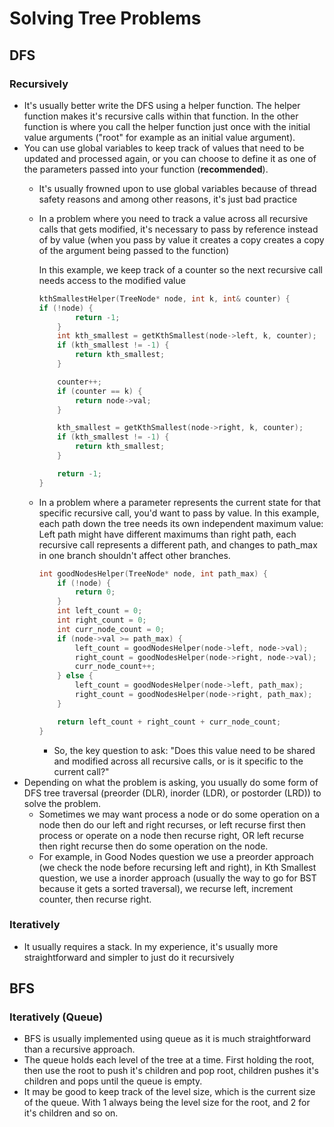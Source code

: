 # Solving Tree Problems
## DFS
### Recursively
- It's usually better write the DFS using a helper function. The helper function makes it's recursive calls within that function. In the other function is where you call the helper function just once with the initial value arguments ("root" for example as an initial value argument).
- You can use global variables to keep track of values that need to be updated and processed again, or you can choose to define it as one of the parameters passed into your function (**recommended**).
  - It's usually frowned upon to use global variables because of thread safety reasons and among other reasons, it's just bad practice
  - In a problem where you need to track a value across all recursive calls that gets modified, it's necessary to pass by reference instead of by value (when you pass by value it creates a copy creates a copy of the argument being passed to the function)

    In this example, we keep track of a counter so the next recursive call needs access to the modified value
    ```cpp
    kthSmallestHelper(TreeNode* node, int k, int& counter) {
    if (!node) { 
            return -1; 
        }
        int kth_smallest = getKthSmallest(node->left, k, counter);
        if (kth_smallest != -1) { 
            return kth_smallest;
        }

        counter++;
        if (counter == k) { 
            return node->val;
        }

        kth_smallest = getKthSmallest(node->right, k, counter);
        if (kth_smallest != -1) {
            return kth_smallest;
        }

        return -1;
    }
    ```
  - In a problem where a parameter represents the current state for that specific recursive call, you'd want to pass by value.
    In this example, each path down the tree needs its own independent maximum value: Left path might have different maximums than right path, each recursive call represents a different path, and changes to path_max in one branch shouldn't affect other branches.
    ```cpp
    int goodNodesHelper(TreeNode* node, int path_max) {
        if (!node) {
            return 0;
        }
        int left_count = 0;
        int right_count = 0;
        int curr_node_count = 0;
        if (node->val >= path_max) {
            left_count = goodNodesHelper(node->left, node->val);
            right_count = goodNodesHelper(node->right, node->val);
            curr_node_count++;
        } else {
            left_count = goodNodesHelper(node->left, path_max);
            right_count = goodNodesHelper(node->right, path_max);
        }
    
        return left_count + right_count + curr_node_count;
    }
    ```
    - So, the key question to ask: "Does this value need to be shared and modified across all recursive calls, or is it specific to the current call?"
- Depending on what the problem is asking, you usually do some form of DFS tree traversal (preorder (DLR), inorder (LDR), or postorder (LRD)) to solve the problem.
  - Sometimes we may want process a node or do some operation on a node then do our left and right recurses, or left recurse first then process or operate on a node then recurse right, OR left recurse then right recurse then do some operation on the node.
  - For example, in Good Nodes question we use a preorder approach (we check the node before recursing left and right), in Kth Smallest question, we use a inorder approach (usually the way to go for BST because it gets a sorted traversal), we recurse left, increment counter, then recurse right.

### Iteratively
- It usually requires a stack. In my experience, it's usually more straightforward and simpler to just do it recursively

## BFS
### Iteratively (Queue)
- BFS is usually implemented using queue as it is much straightforward than a recursive approach.
- The queue holds each level of the tree at a time. First holding the root, then use the root to push it's children and pop root, children pushes it's children and pops until the queue is empty.
- It may be good to keep track of the level size, which is the current size of the queue. With 1 always being the level size for the root, and 2 for it's children and so on.
